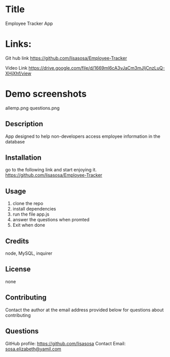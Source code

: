 # Title

Employee Tracker App

# Links:

Git hub link
https://github.com/lisasosa/Employee-Tracker

Video Link
https://drive.google.com/file/d/1669ml6cA3vJaCm3mJIjCnzLuQ-XHjXhf/view

# Demo screenshots

allemp.png
questions.png

## Description

App designed to help non-developers access employee information in the database

## Installation

go to the following link and start enjoying it.
https://github.com/lisasosa/Employee-Tracker

## Usage

1. clone the repo
2. install dependencies
3. run the file app.js
4. answer the questions when promted
5. Exit when done

## Credits

node, MySQL, inquirer

## License

none

## Contributing

Contact the author at the email address provided below for questions about contributing

## Questions

GitHub profile: https://github.com/lisasosa
Contact Email: sosa.elizabeth@yamil.com
